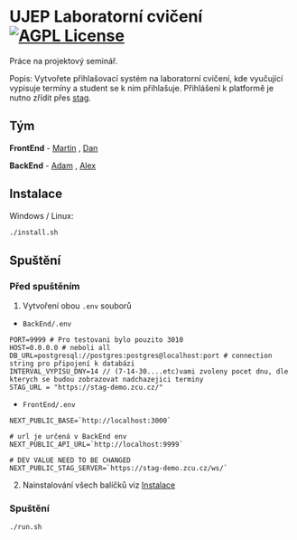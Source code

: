 # UJEP Laboratorní cvičení [![AGPL License](https://img.shields.io/badge/license-AGPL-blue.svg)](http://www.gnu.org/licenses/agpl-3.0)

Práce na projektový seminář.

Popis: Vytvořete přihlašovací systém na laboratorní cvičení, kde vyučující vypisuje termíny a student se k nim přihlašuje. Přihlášení k platformě je nutno zřídit přes [stag](http://stag.ujep.cz/).


## Tým

**FrontEnd** - [Martin](https://github.com/kopytkg) , [Dan](https://github.com/DanielRiha8906)

**BackEnd** -
[Adam](https://github.com/Midiros) , [Alex](https://github.com/Bumross)



## Instalace

Windows / Linux:
```bash
./install.sh
```

## Spuštění

### Před spuštěním
1. Vytvoření obou `.env` souborů
- `BackEnd/.env`
```env
PORT=9999 # Pro testovani bylo pouzito 3010
HOST=0.0.0.0 # neboli all
DB_URL=postgresql://postgres:postgres@localhost:port # connection string pro připojení k databázi
INTERVAL_VYPISU_DNY=14 // (7-14-30....etc)vami zvoleny pocet dnu, dle kterych se budou zobrazovat nadchazejici terminy
STAG_URL = "https://stag-demo.zcu.cz/"
```
- `FrontEnd/.env`
```env
NEXT_PUBLIC_BASE=`http://localhost:3000`

# url je určená v BackEnd env
NEXT_PUBLIC_API_URL=`http://localhost:9999`

# DEV VALUE NEED TO BE CHANGED
NEXT_PUBLIC_STAG_SERVER=`https://stag-demo.zcu.cz/ws/`
```

2. Nainstalování všech balíčků viz [Instalace](#instalace)

### Spuštění
```bash
./run.sh
```
